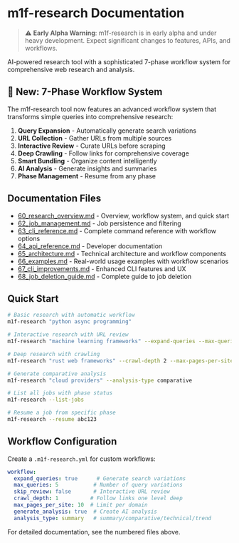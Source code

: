 # m1f-research Documentation

> ⚠️ **Early Alpha Warning**: m1f-research is in early alpha and under heavy development. Expect significant changes to features, APIs, and workflows.

AI-powered research tool with a sophisticated 7-phase workflow system for comprehensive web research and analysis.

## 🚀 New: 7-Phase Workflow System

The m1f-research tool now features an advanced workflow system that transforms simple queries into comprehensive research:

1. **Query Expansion** - Automatically generate search variations
2. **URL Collection** - Gather URLs from multiple sources  
3. **Interactive Review** - Curate URLs before scraping
4. **Deep Crawling** - Follow links for comprehensive coverage
5. **Smart Bundling** - Organize content intelligently
6. **AI Analysis** - Generate insights and summaries
7. **Phase Management** - Resume from any phase

## Documentation Files

- [60_research_overview.md](60_research_overview.md) - Overview, workflow system, and quick start
- [62_job_management.md](62_job_management.md) - Job persistence and filtering
- [63_cli_reference.md](63_cli_reference.md) - Complete command reference with workflow options
- [64_api_reference.md](64_api_reference.md) - Developer documentation
- [65_architecture.md](65_architecture.md) - Technical architecture and workflow components
- [66_examples.md](66_examples.md) - Real-world usage examples with workflow scenarios
- [67_cli_improvements.md](67_cli_improvements.md) - Enhanced CLI features and UX
- [68_job_deletion_guide.md](68_job_deletion_guide.md) - Complete guide to job deletion

## Quick Start

```bash
# Basic research with automatic workflow
m1f-research "python async programming"

# Interactive research with URL review
m1f-research "machine learning frameworks" --expand-queries --max-queries 10

# Deep research with crawling
m1f-research "rust web frameworks" --crawl-depth 2 --max-pages-per-site 20

# Generate comparative analysis
m1f-research "cloud providers" --analysis-type comparative

# List all jobs with phase status
m1f-research --list-jobs

# Resume a job from specific phase
m1f-research --resume abc123
```

## Workflow Configuration

Create a `.m1f-research.yml` for custom workflows:

```yaml
workflow:
  expand_queries: true      # Generate search variations
  max_queries: 5           # Number of query variations
  skip_review: false       # Interactive URL review
  crawl_depth: 1          # Follow links one level deep
  max_pages_per_site: 10  # Limit per domain
  generate_analysis: true  # Create AI analysis
  analysis_type: summary   # summary/comparative/technical/trend
```

For detailed documentation, see the numbered files above.

